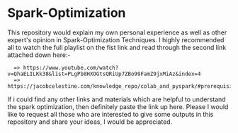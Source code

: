 # Spark-Optimization
This repository would explain my own personal experience as well as other expert's opinion in Spark-Optimization Techniques.
I highly recommended all to watch the full playlist on the fist link and read through the second link attached down here:-

      => https://www.youtube.com/watch?v=QhaELILKk38&list=PLgPb8HXOGtsQRiUp7ZBo99FamZ9jxMiAz&index=4
      => https://jacobcelestine.com/knowledge_repo/colab_and_pyspark/#prerequisite
      
 If i could find any other links and materials which are helpful to understand the spark optimization, then definitely paste the link up here. 
 Please I would like to request all those who are interested to give some outputs in this repository and share your ideas, I would be appreciated. 
